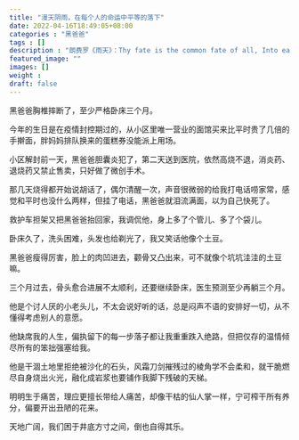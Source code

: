 ```yaml
---
title: "漫天阴雨，在每个人的命运中平等的落下"
date: 2022-04-16T18:49:05+08:00
categories : "黑爸爸"
tags : []
description : "朗费罗《雨天》：Thy fate is the common fate of all, Into each life some rain must fall"
featured_image: ""
images: []
weight : 
draft: false
---
```


黑爸爸胸椎摔断了，至少严格卧床三个月。

今年的生日是在疫情封控期过的，从小区里唯一营业的面馆买来比平时贵了几倍的手擀面，胖妈妈排队换来的蛋糕券没能派上用场。

小区解封前一天，黑爸爸胆囊炎犯了，第二天送到医院，依然高烧不退，消炎药、退烧药又禁止售卖，只好做了微创手术。

那几天烧得都开始说胡话了，偶尔清醒一次，声音很微弱的给我打电话唠家常，感觉和平时也没什么两样，但挂了电话，黑爸爸就泪流满面，以为自己快死了。

救护车担架又把黑爸爸抬回家，我调侃他，身上多了个管儿、多了个袋儿。

卧床久了，洗头困难，头发也给剃光了，我又笑话他像个土豆。

黑爸爸瘦得厉害，脸上的肉凹进去，颧骨又凸出来，可不就像个坑坑洼洼的土豆嘛。

三个月过去，骨头愈合进展不太顺利，还要继续卧床，医生预测至少再躺三个月。

他是个讨人厌的小老头儿，不太会说好听的话，总是闷声不语的安排好一切，从不懂得考虑别人的意愿。

他缺席我的人生，偏执留下的每一步落子都让我重重跌入绝路，但把仅存的温情倾尽所有的笨拙强塞给我。

他是干涸土地里拒绝被沙化的石头，风霜刀剑摧残过的棱角学不会柔和，就干脆燃尽自身烧出火光，融化成岩浆也要铺作我脚下残破的天梯。

明明生于痛苦，理应更擅长带给人痛苦，却像干枯的仙人掌一样，宁可榨干所有养分，偏要开出丑陋的花来。

天地广阔，我们困于井底方寸之间，倒也自得其乐。